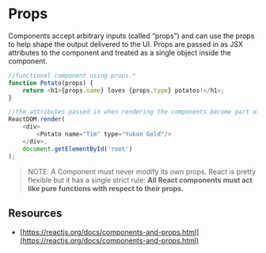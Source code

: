 # Props

Components accept arbitrary inputs (called “props”) and can use the props to help shape the output delivered to the UI. Props are passed in as JSX attributes to the component and treated as a single object inside the component.

``` js 
//functional component using props.*
function Potato(props) {
    return <h1>{props.name} loves {props.type} potatos!</h1>;
}

//the attributes passed in when rendering the components become part of the props object inside the component
ReactDOM.render(
    <div>
        <Potato name="Tim" type="Yukon Gold"/>
    </div>,
    document.getElementById('root')
);
```

> NOTE: A Component must never modify its own props. React is pretty flexible but it has a single strict rule:  **All React components must act like pure functions with respect to their props.**

## Resources

* [https://reactjs.org/docs/components-and-props.html](https://reactjs.org/docs/components-and-props.html)